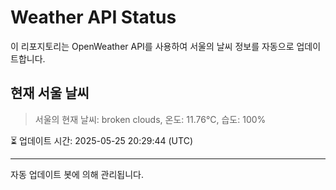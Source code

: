
# Weather API Status

이 리포지토리는 OpenWeather API를 사용하여 서울의 날씨 정보를 자동으로 업데이트합니다.

## 현재 서울 날씨
> 서울의 현재 날씨: broken clouds, 온도: 11.76°C, 습도: 100%

⏳ 업데이트 시간: 2025-05-25 20:29:44 (UTC)

---
자동 업데이트 봇에 의해 관리됩니다.
